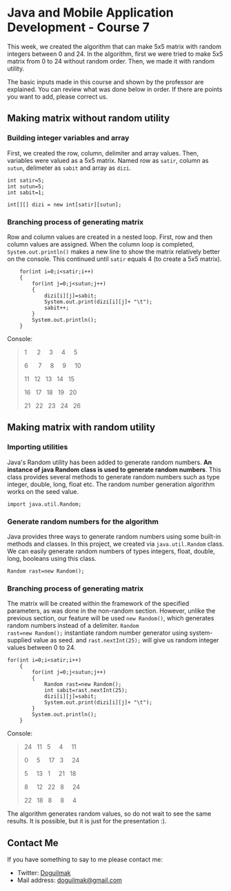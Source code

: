 
# Java and Mobile Application Development - Course 7

This week, we created the algorithm that can make 5x5 matrix with random integers between 0 and 24. In the algorithm, first we were tried to make 5x5 matrix from 0 to 24 without random order. Then, we made it with random utility.

The basic inputs made in this course and shown by the professor are explained. You can review what was done below in order. If there are points you want to add, please correct us.


## Making matrix without random utility

###	Building integer variables and array

First, we created the row, column, delimiter and array values. Then, variables were valued as a 5x5 matrix. Named row as `satir`, column as `sutun`, delimeter as `sabit` and array as `dizi`.

	int satir=5;
	int sutun=5;
	int sabit=1;
		
	int[][] dizi = new int[satir][sutun];

### Branching process of generating matrix

Row and column values ​​are created in a nested loop. First, row and then column values ​​are assigned. When the column loop is completed, <code>System.out.println()</code> makes a new line to show the matrix relatively better on the console. This continued until `satir` equals 4 ​​(to create a 5x5 matrix).


		for(int i=0;i<satir;i++)
		{			
			for(int j=0;j<sutun;j++)
			{				
				dizi[i][j]=sabit;
				System.out.print(dizi[i][j]+ "\t");
				sabit++;				
			}			
			System.out.println();		
		}

Console:

> 1 &nbsp;&nbsp;&nbsp;&nbsp;&nbsp;2 &nbsp;&nbsp;&nbsp;&nbsp;3 &nbsp;&nbsp;&nbsp;&nbsp;4 &nbsp;&nbsp;&nbsp;&nbsp;5
> 
> 6 &nbsp;&nbsp;&nbsp;&nbsp;&nbsp;7 &nbsp;&nbsp;&nbsp;&nbsp;8 &nbsp;&nbsp;&nbsp;&nbsp;9 &nbsp;&nbsp;&nbsp;&nbsp;10
> 
> 11 &nbsp;&nbsp;12 &nbsp;&nbsp;13 &nbsp;&nbsp;14 &nbsp;&nbsp;15
> 
> 16 &nbsp;&nbsp;17 &nbsp;&nbsp;18 &nbsp;&nbsp;19 &nbsp;&nbsp;20
> 
> 21 &nbsp;&nbsp;22 &nbsp;&nbsp;23 &nbsp;&nbsp;24 &nbsp;&nbsp;26


## Making matrix with random utility

### Importing utilities

Java's Random utility has been added to generate random numbers. **An instance of java Random class is used to generate random numbers**. This class provides several methods to generate random numbers such as type integer, double, long, float etc. The random number generation algorithm works on the seed value.

    import java.util.Random;

### Generate random numbers for the algorithm

Java provides three ways to generate random numbers using some built-in methods and classes. In this project, we created via <code>java.util.Random</code> class. We can easily generate random numbers of types integers, float, double, long, booleans using this class. 
    
	Random rast=new Random();

### Branching process of generating matrix

The matrix will be created within the framework of the specified parameters, as was done in the non-random section. However, unlike the previous section, our feature will be used <code>new Random()</code>, which generates random numbers instead of a delimiter. <code>Random rast=new Random();</code> instantiate random number generator using system-supplied value as seed. and <code>rast.nextInt(25);</code> will give us random integer values between 0 to 24.

	for(int i=0;i<satir;i++)
		{
			for(int j=0;j<sutun;j++)
			{
				Random rast=new Random();	
				int sabit=rast.nextInt(25);
				dizi[i][j]=sabit;
				System.out.print(dizi[i][j]+ "\t");
			}
			System.out.println();
		}

Console:

> 24 &nbsp;&nbsp;11 &nbsp;&nbsp;5 &nbsp;&nbsp;&nbsp;&nbsp;4 &nbsp;&nbsp;&nbsp;&nbsp;11
> 
> 0 &nbsp;&nbsp;&nbsp;&nbsp;5 &nbsp;&nbsp;&nbsp;&nbsp;17 &nbsp;&nbsp;3 &nbsp;&nbsp;&nbsp;&nbsp;24
> 
> 5	&nbsp;&nbsp;&nbsp;&nbsp;13 &nbsp;&nbsp;1 &nbsp;&nbsp;&nbsp;&nbsp;21 &nbsp;&nbsp;18
> 
> 8	&nbsp;&nbsp;&nbsp;&nbsp;12 &nbsp;&nbsp;22 &nbsp;&nbsp;8 &nbsp;&nbsp;&nbsp;&nbsp;24
> 
> 22  &nbsp;&nbsp;18 &nbsp;&nbsp;8 &nbsp;&nbsp;&nbsp;&nbsp;8 &nbsp;&nbsp;&nbsp;&nbsp;4

The algorithm generates random values, so do not wait to see the same results. It is possible, but it is just for the presentation :).


## Contact Me

If you have something to say to me please contact me: 

 - Twitter: [Doguilmak](https://twitter.com/Doguilmak) 
 - Mail address: doguilmak@gmail.com

